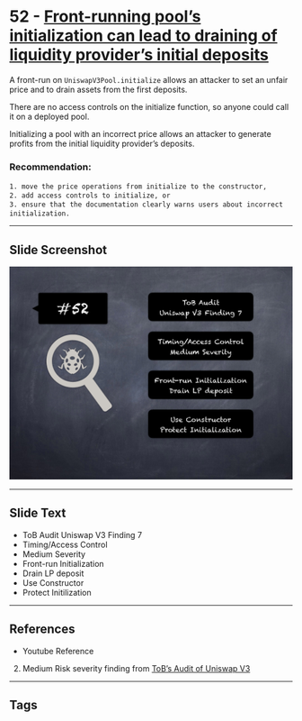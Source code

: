 
# 52 - [Front-running pool’s initialization can lead to draining of liquidity provider’s initial deposits](./Front-running%20pool’s%20initialization%20can%20lead%20to%20draining%20of%20liquidity%20provider’s%20initial%20deposits.md)

A front-run on `UniswapV3Pool.initialize` allows an attacker to set an unfair price and to drain assets from the first deposits. 

There are no access controls on the initialize function, so anyone could call it on a deployed pool. 

Initializing a pool with an incorrect price allows an attacker to generate profits from the initial liquidity provider’s deposits.

### Recommendation:
	1. move the price operations from initialize to the constructor,
	2. add access controls to initialize, or
	3. ensure that the documentation clearly warns users about incorrect initialization.
___
## Slide Screenshot
![052.png](../../images/7.%20Audit%20Findings%20101/052.png)
___
## Slide Text
- ToB Audit Uniswap V3 Finding 7
- Timing/Access Control
- Medium Severity
- Front-run Initialization
- Drain LP deposit
- Use Constructor
- Protect Initilization
___
## References
- Youtube Reference
2. Medium Risk severity finding from [ToB’s Audit of Uniswap V3](https://github.com/Uniswap/uniswap-v3-core/blob/main/audits/tob/audit.pdf)
___
## Tags
